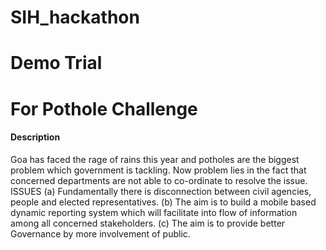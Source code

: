 # SIH_hackathon
# Demo Trial
# For Pothole Challenge

#### Description	
Goa has faced the rage of rains this year and potholes are the biggest problem which government is tackling. Now problem lies in the fact that concerned departments are not able to co-ordinate to resolve the issue. ISSUES (a) Fundamentally there is disconnection between civil agencies, people and elected representatives. (b) The aim is to build a mobile based dynamic reporting system which will facilitate into flow of information among all concerned stakeholders. (c) The aim is to provide better Governance by more involvement of public.
